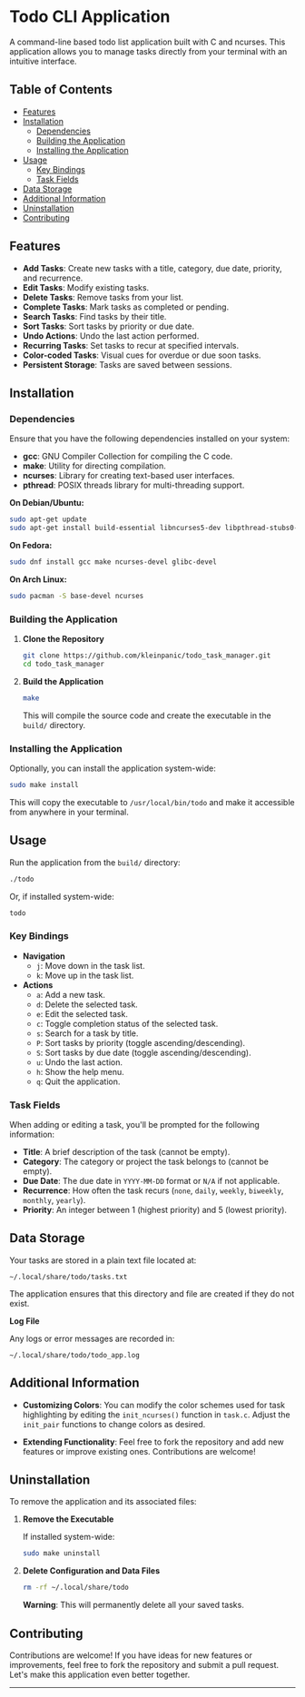 # Todo CLI Application

A command-line based todo list application built with C and ncurses. This application allows you to manage tasks directly from your terminal with an intuitive interface.

## Table of Contents

- [Features](#features)
- [Installation](#installation)
  - [Dependencies](#dependencies)
  - [Building the Application](#building-the-application)
  - [Installing the Application](#installing-the-application)
- [Usage](#usage)
  - [Key Bindings](#key-bindings)
  - [Task Fields](#task-fields)
- [Data Storage](#data-storage)
- [Additional Information](#additional-information)
- [Uninstallation](#uninstallation)
- [Contributing](#contributing)

## Features

- **Add Tasks**: Create new tasks with a title, category, due date, priority, and recurrence.
- **Edit Tasks**: Modify existing tasks.
- **Delete Tasks**: Remove tasks from your list.
- **Complete Tasks**: Mark tasks as completed or pending.
- **Search Tasks**: Find tasks by their title.
- **Sort Tasks**: Sort tasks by priority or due date.
- **Undo Actions**: Undo the last action performed.
- **Recurring Tasks**: Set tasks to recur at specified intervals.
- **Color-coded Tasks**: Visual cues for overdue or due soon tasks.
- **Persistent Storage**: Tasks are saved between sessions.

## Installation

### Dependencies

Ensure that you have the following dependencies installed on your system:

- **gcc**: GNU Compiler Collection for compiling the C code.
- **make**: Utility for directing compilation.
- **ncurses**: Library for creating text-based user interfaces.
- **pthread**: POSIX threads library for multi-threading support.

**On Debian/Ubuntu:**

```bash
sudo apt-get update
sudo apt-get install build-essential libncurses5-dev libpthread-stubs0-dev
```

**On Fedora:**

```bash
sudo dnf install gcc make ncurses-devel glibc-devel
```

**On Arch Linux:**

```bash
sudo pacman -S base-devel ncurses
```

### Building the Application

1. **Clone the Repository**

   ```bash
   git clone https://github.com/kleinpanic/todo_task_manager.git
   cd todo_task_manager
   ```

2. **Build the Application**

   ```bash
   make
   ```

   This will compile the source code and create the executable in the `build/` directory.

### Installing the Application

Optionally, you can install the application system-wide:

```bash
sudo make install
```

This will copy the executable to `/usr/local/bin/todo` and make it accessible from anywhere in your terminal.

## Usage

Run the application from the `build/` directory:

```bash
./todo
```

Or, if installed system-wide:

```bash
todo
```

### Key Bindings

- **Navigation**
  - `j`: Move down in the task list.
  - `k`: Move up in the task list.
- **Actions**
  - `a`: Add a new task.
  - `d`: Delete the selected task.
  - `e`: Edit the selected task.
  - `c`: Toggle completion status of the selected task.
  - `s`: Search for a task by title.
  - `P`: Sort tasks by priority (toggle ascending/descending).
  - `S`: Sort tasks by due date (toggle ascending/descending).
  - `u`: Undo the last action.
  - `h`: Show the help menu.
  - `q`: Quit the application.

### Task Fields

When adding or editing a task, you'll be prompted for the following information:

- **Title**: A brief description of the task (cannot be empty).
- **Category**: The category or project the task belongs to (cannot be empty).
- **Due Date**: The due date in `YYYY-MM-DD` format or `N/A` if not applicable.
- **Recurrence**: How often the task recurs (`none`, `daily`, `weekly`, `biweekly`, `monthly`, `yearly`).
- **Priority**: An integer between 1 (highest priority) and 5 (lowest priority).

## Data Storage

Your tasks are stored in a plain text file located at:

```
~/.local/share/todo/tasks.txt
```

The application ensures that this directory and file are created if they do not exist.

**Log File**

Any logs or error messages are recorded in:

```
~/.local/share/todo/todo_app.log
```

## Additional Information

- **Customizing Colors**: You can modify the color schemes used for task highlighting by editing the `init_ncurses()` function in `task.c`. Adjust the `init_pair` functions to change colors as desired.

- **Extending Functionality**: Feel free to fork the repository and add new features or improve existing ones. Contributions are welcome!

## Uninstallation

To remove the application and its associated files:

1. **Remove the Executable**

   If installed system-wide:

   ```bash
   sudo make uninstall
   ```

2. **Delete Configuration and Data Files**

   ```bash
   rm -rf ~/.local/share/todo
   ```

   **Warning**: This will permanently delete all your saved tasks.

## Contributing

Contributions are welcome! If you have ideas for new features or improvements, feel free to fork the repository and submit a pull request. Let's make this application even better together.

---
